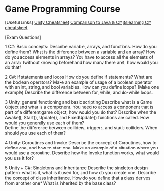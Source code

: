 # Game Programming Course

[Useful Links]
[Unity Cheatsheet](https://github.com/ozankasikci/unity-cheat-sheet)
[Comparison to Java & C#](https://sites.harding.edu/fmccown/java_csharp_comparison.html)
[itslearning C# cheatsheet](https://sdu.itslearning.com/ContentArea/ContentArea.aspx?LocationID=27847&LocationType=1&ElementID=1185770)

[Exam Questions]

1 C#: Basic concepts:
Describe variable, arrays, and functions. How do you define them?
What is the difference between a variable and an array?
How do you access elements in arrays?
You have to access all the elements of an array (without knowing beforehand how many there are), how would you do that?

2 C#: if statements and loops
How do you define if statements? What are the boolean operators? Make an example of usage of a boolean operator with an int, string, and bool variables.
How can you define loops? (Make one example)
Describe the difference between for, while, and do-while loops.

3 Unity: general functioning and basic scripting
Describe what is a Game Object and what is a component.
You need to access a component that is part of a different game object, how would you do that?
Describe when the Awake(), Start(), Update(), and FixedUpdate() functions are called. How would you generally use each of them?   
Define the difference between colliders, triggers, and static colliders. When should you use each of them?    

4 Unity: Coroutines and Invoke
Describe the concept of Coroutines, how to define one, and how to start one. Make an example of a situation where you would use a coroutine.
Describe how the Invoke function works, what would you use it for?

5 Unity + C#: Singletons and Inheritance
Describe the singleton design pattern: what is it, what is it used for, and how do you create one.
Describe the concept of class inheritance. How do you define that a class derives from another one? What is inherited by the base class?
